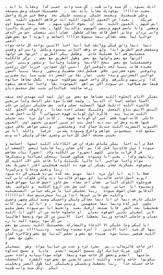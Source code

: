 	اذيك يسيود , كل سنه وانت طيب , كل سنه وانت  جمبي كدا  ومعايا يا اية , سعيد جدااااا  بوجوديك معايا يأية بجد  ,   شخصيتيك جميله ومش متصنعه  وعلي طبيعتيك  ويعتمد عليكي  ويتسند عليكي بجد  وفعلا خير شريك واجمل شريكه   , بعيدا عن العيون الكيوت الليه انت عرفاهم العيون الليه  بحب ابص فيهم , العيون الليه  بحث ان  بشوف الكون منهم ,  فعلا ببقا مبسوط اوي ومطمن  وانا باصص فيهم وبنسي الهموم  والدنيا كلها , بحث من غيريك بالبرد واني بردان  وعايز افضل قاعد معاكي علطول  عشان انتي بتعملي  حس من الدفى حواليا لما بقعد معاكي ببقا مبسوط جداااا (حماضه و ايويه ) مع بعض طول العمر  .
	ديما  ديما واثق فيكي وواثقه فيا اننا احنا الاتنين نواجه كل حاجه سواه  ومنقفش فنص الطريق ابدا  ولو حد وقف التاني يسندوه ويكمل  وانتي لو وقفتي  متشيليش هم انا هشيليك عادي   وهكمل بيكي الطريق , اخرتها هي اولها   اخرتها مع بعض واولها مع بعض  وطول الطريق مع بعض  , نركز فالكليه وفمستقبلنا مع بعض  ننجح اكاديما  وعمليا وحياتيا  ونتجوز ونبني  اسره سعيده هانت بنينا لحد دلوقتي اول  اتنين اول عمودين  خرزنا اول زرعتين ودلوقتي  بقوه شجرتين  خلاص  هنكمل لحد مخطبيك ونتجوز  ونبقا بنينا السور حوالين الشجرتين ونبدء نجيب  ثمار بقا من الشجر ده نجيب سيا ييد صغيرين كدا  ونربيهم ونكبرهم  وكل واحد فيهم يشوفلوه  سيوده  يكمل معاها حياتوه  طبعا مش هيلاقوه  ذي سيوده الام بس اهو  الموجودد بقا  واحنا نساعدهم يبقوه  زرعه صالحه  فبالتالي تجيب نحل متجبش دبان    . 
	
	نفتكر الايام الحلوه الليه عشناها مع بعض  من اول  لمه كنت مهندس لحد مبقت الاستا حماضه استا اد الدنيا ,  ولمه قعدنا سوه علي الدسك وكنا مربعين فالمره الليه ادتليك فيها المصليه تصلي وكنت  مش مخليكي تنزلي من علي البنش الابيض بتاع المعمل  وخليتيك تفضلي اعده معايا  , والوقت الحلو  كله  الليه عدينا بيه   فاكره اول كوبايه قهوه جبتهالي ؟  كانت اجمل هديه جاتلي  كانت لهيا طعم  غير اي كوبايه قهوه   , كانت اول مره  بنت تجبلي فيها هديه ومش اي بنت ديه اجمل بنت ام عنين اسيوين بحبهم اوي  العيون الاسيويه المصريه الليه عنديك جمال كده  ومختلفين   وتبصي جواهم تلاقي عيون بتلمع كده  بيسحبوني  جواهم واغرق وسيوده يشدني   حرفيا   والله  انا من نحيتي مستعد اكمل كل حياتي وعمري معاكي وليكي انت وبس . 
	
	فعلا ي أيه احنا  يمكن مكناش نعرف ان في الكاءنات الليه اسمها  (حماضه و سيوده ) دول فالدنيا قبل كدا بس  كان عشان ربنا شايلنا لبعض  اكتشفت ان في 3 قرايب مامتي  كلهم اتجوزوا من الكليه ولاد  اتجوزا بنات معاهم زمايلهم وكدا . يعني انا وسيوده  هتكون قصتنا بتتحكي لعيالنا وبنفتكرها سواه واحنا عواجيز  انا حاليا بكتبليك وانا قاعد علي الاب الليه كل  مبشوفوه بفتكريك عشان بفتكر ان هوه ده الليه هيخليني اقدر اتجوزيك بعد ربنا وتعبي ودعانا وتركيزنا  . 
	فعلا يا ايه  انا اول مره  ابقا  مهتم بحد كده بس ده طبيعي لان ده سيود ايويه اجمل حاجه فالدنيا  لو مهواش فالدنيا ديه وكان فكوكب تاني كنت هروحلوه الكوكب التاني  عشان اعد معاه  مش عاوز اعيش فدنيا مهواش فيها وبسببوه انا  حياتي  نورت  بجد  كنت مش بحب اروح الكليه  و دلوقتي  بعد الدقايق عشان اشوف سيوده   ربنا يخليكي ليا يا شريكه حياتي  المستقبليه والليه مش عايز غيرها ابدا وربنا ميحرمنيش منك ابداااااا . 
	خليكي عارفه ديما ان انا ديما معاكي وليكي واحميكي وسند ليكي وضهر وعمري  مكون  غير كده وديما نبقا متفهمين   ونبني سوه  , و انا لو عربيه كانت هتخبطنا بعد الشر  فانا مستعد ازقيك بعيد  واتخبط انا بس سيوده يفضل سليم  لاني  اصعبلي بكتير اشوفوه تعبان   او حاصلوه حاجه من ان اكون انا الليه تعبان و حاصلي الحاجه وربنا يحفظنا احنا  الاتنين من كل سوء ويحفظ اهالينا  من كل سوء برضوه اكيد يا رب  . 
	انا ليكي وما عليكي الا الدعاء والمشاركه بشخصيتيك الليه بنبني مع بعض بيها كل شيء  احنا الاتنين   ( اسره سعيده وصالحه   ودينيااااه  وربنا هو الليه هيعمر بيتنا سوه  هنبدء مع بعض و نخلص الدنيا مع بعض وفالاخره كمان نكون مع بعض ) . 
	و 
	اخر حاجه فالرساله ….بس   مجرد جزء و حدث من حياتنا سواه  وهو  تسمحيلي اكون  شريك حياتيك اول متسمح الفرصه اتقدم   ماديا  و تسمح عندكوه  ساعتها   اتقدم ونحقق كل حاجه سوه ونبقا  فوله سودانييايه واحده نصين بيكونوا  حاجه واحده  والليه اتنين عايشين مع بعض جوه القشره   والمحصله  حاجه جميله جدا   ربنا يحفظيك ويحميكي ويخيليكي  ليا طول العمر ويخليني ليكي   وكل سنه وانت طيبه  .   
